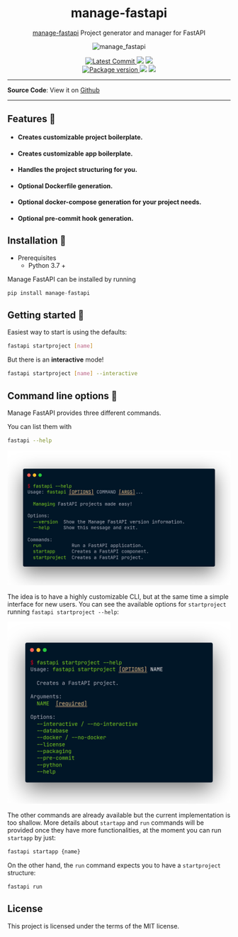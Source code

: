 <div align="center">
<h1>manage-fastapi</h1>

[manage-fastapi](https://github.com/ycd/manage-fastapi) Project generator and manager for FastAPI


![manage_fastapi](assets/readme.gif)

<p align="center">
    <a href="https://github.com/ycd/manage-fastapi" target="_blank">
        <img src="https://img.shields.io/github/last-commit/ycd/manage-fastapi?style=for-the-badge" alt="Latest Commit">
    </a>
        <img src="https://img.shields.io/github/workflow/status/ycd/manage-fastapi/Test?style=for-the-badge">
        <img src="https://img.shields.io/codecov/c/github/ycd/manage-fastapi?style=for-the-badge">
    <br />
    <a href="https://pypi.org/project/manage-fastapi" target="_blank">
        <img src="https://img.shields.io/pypi/v/manage-fastapi?style=for-the-badge" alt="Package version">
    </a>
    <img src="https://img.shields.io/pypi/pyversions/manage-fastapi?style=for-the-badge">
    <img src="https://img.shields.io/github/license/ycd/manage-fastapi?style=for-the-badge">
</p>
</div>


---

**Source Code**: View it on [Github](https://github.com/ycd/manage-fastapi/)

---


##  Features 🚀

* #### Creates customizable **project boilerplate.**
* #### Creates customizable **app boilerplate.**
* #### Handles the project structuring for you.
* #### Optional Dockerfile generation.
* #### Optional docker-compose generation for your project needs.
* #### Optional pre-commit hook generation.


## Installation 📌

* Prerequisites
    * Python 3.7 +

Manage FastAPI can be installed by running

```python
pip install manage-fastapi
```


## Getting started 🎈

Easiest way to start is using the defaults:

```bash
fastapi startproject [name]
```

But there is an **interactive** mode!

```bash
fastapi startproject [name] --interactive
```



## Command line options 🧰

Manage FastAPI provides three different commands.

You can list them with

```bash
fastapi --help
```

<img src="docs/docs_assets/fastapi-help.png" width=600>

The idea is to have a highly customizable CLI, but at the same time a simple interface for new users. You can see the available options for `startproject` running `fastapi startproject --help`:

<img src="docs/docs_assets/startproject-help.png" width=600>

The other commands are already available but the current implementation is too shallow. More details about `startapp` and `run` commands will be provided once they have more functionalities, at the moment you can run `startapp` by just:

```bash
fastapi startapp {name}
```

On the other hand, the `run` command expects you to have a `startproject` structure:

```bash
fastapi run
```

## License

This project is licensed under the terms of the MIT license.
